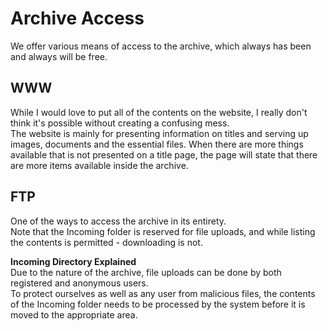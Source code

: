 # Archive Access
We offer various means of access to the archive, which always has been and always will be free.

## WWW
While I would love to put all of the contents on the website, I really don't think it's possible without creating a confusing mess.  
The website is mainly for presenting information on titles and serving up images, documents and the essential files. When there are more things available that is not presented on a title page, the page will state that there are more items available inside the archive.

## FTP
One of the ways to access the archive in its entirety.  
Note that the Incoming folder is reserved for file uploads, and while listing the contents is permitted - downloading is not.

**Incoming Directory Explained**  
Due to the nature of the archive, file uploads can be done by both registered and anonymous users.  
To protect ourselves as well as any user from malicious files, the contents of the Incoming folder needs to be processed by the system before it is moved to the appropriate area.
